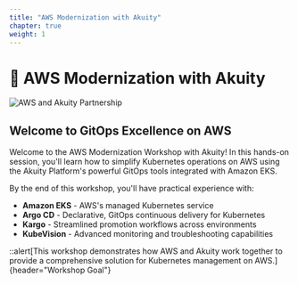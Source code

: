 ```yaml
---
title: "AWS Modernization with Akuity"
chapter: true
weight: 1
---
```


# 🚀 AWS Modernization with Akuity

![AWS and Akuity Partnership](/images/akuity-logo.png)

## Welcome to GitOps Excellence on AWS

Welcome to the AWS Modernization Workshop with Akuity! In this hands-on session, you'll learn how to simplify Kubernetes operations on AWS using the Akuity Platform's powerful GitOps tools integrated with Amazon EKS. 

By the end of this workshop, you'll have practical experience with:

- **Amazon EKS** - AWS's managed Kubernetes service
- **Argo CD** - Declarative, GitOps continuous delivery for Kubernetes
- **Kargo** - Streamlined promotion workflows across environments
- **KubeVision** - Advanced monitoring and troubleshooting capabilities

::alert[This workshop demonstrates how AWS and Akuity work together to provide a comprehensive solution for Kubernetes management on AWS.]{header="Workshop Goal"}


